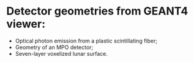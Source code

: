 # Detector geometries from GEANT4 viewer:
* Optical photon emission from a plastic scintillating fiber;
* Geometry of an MPO detector;
* Seven-layer voxelized lunar surface.

